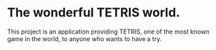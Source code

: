 # The wonderful TETRIS world.

This project is an application providing TETRIS, one of the most known game in the world, to anyone who wants to have a try. 

